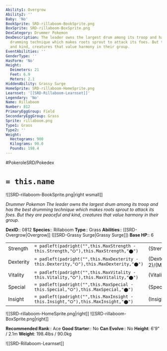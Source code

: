```yaml
---
Ability1: Overgrow
Ability2: ''
Baby: 'No'
BookSprite: SRD-rillaboom-BookSprite.png
BoxSprite: SRD-rillaboom-BoxSprite.png
DexCategory: Drummer Pokemon
DexDescription: The leader owns the largest drum among its troop and has the best
  drumming technique which makes roots sprout to attack its foes. But they are peaceful
  and kind, creatures that value harmony in their group.
EventAbilities: ''
GenderType: ''
HasForm: 'No'
Height:
  Deimeters: 21
  Feet: 6.9
  Meters: 2.1
HiddenAbility: Grassy Surge
HomeSprite: SRD-rillaboom-HomeSprite.png
Learnset: '[[SRD-Rillaboom-Learnset]]'
Legendary: 'No'
Name: Rillaboom
Number: 812
PrimaryEggGroup: Field
SecondaryEggGroup: Grass
Sprite: rillaboom.png
Type1: Grass
Type2: ''
Weight:
  Hectograms: 900
  Kilograms: 90.0
  Pounds: 198.4
---
```


#PokeroleSRD/Pokedex

# `= this.name`

![[SRD-rillaboom-BookSprite.png|right wsmall]]

*Drummer Pokemon*
*The leader owns the largest drum among its troop and has the best drumming technique which makes roots sprout to attack its foes. But they are peaceful and kind, creatures that value harmony in their group.*

**DexID**:: 0812
**Species**:: Rillaboom
**Type**:: Grass
**Abilities**:: [[SRD-Overgrow|Overgrow]] ([[SRD-Grassy Surge|Grassy Surge]])
**Base HP**:: 6

|           |                                                                                        |                                          |
| --------- | -------------------------------------------------------------------------------------- | ---------------------------------------- |
| Strength  | `= padleft(padright("",this.MaxStrength - this.Strength,"⭘"),this.MaxStrength,"⬤")`    | (Strength::3)/(MaxStrength::7)   |
| Dexterity | `= padleft(padright("",this.MaxDexterity - this.Dexterity,"⭘"),this.MaxDexterity,"⬤")` | (Dexterity:: 2)/(MaxDexterity::5) |
| Vitality  | `= padleft(padright("",this.MaxVitality - this.Vitality,"⭘"),this.MaxVitality,"⬤")`    | (Vitality::2)/(MaxVitality::5)   |
| Special   | `= padleft(padright("",this.MaxSpecial - this.Special,"⭘"),this.MaxSpecial,"⬤")`       | (Special::2)/(MaxSpecial::4)     |
| Insight   | `= padleft(padright("",this.MaxInsight - this.Insight,"⭘"),this.MaxInsight,"⬤")`       | (Insight::2)/(MaxInsight::5)     |

![[SRD-rillaboom-HomeSprite.png|right]]
![[SRD-rillaboom-BoxSprite.png|right]]

**Recommended Rank**:: Ace
**Good Starter**:: No
**Can Evolve**:: No
**Height**: 6'9" / 2.1m
**Weight**: 198.4lbs / 90.0kg

![[SRD-Rillaboom-Learnset]]